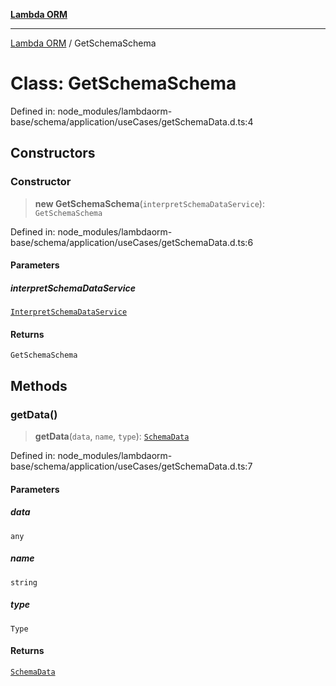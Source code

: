 [**Lambda ORM**](../README.md)

***

[Lambda ORM](../README.md) / GetSchemaSchema

# Class: GetSchemaSchema

Defined in: node\_modules/lambdaorm-base/schema/application/useCases/getSchemaData.d.ts:4

## Constructors

### Constructor

> **new GetSchemaSchema**(`interpretSchemaDataService`): `GetSchemaSchema`

Defined in: node\_modules/lambdaorm-base/schema/application/useCases/getSchemaData.d.ts:6

#### Parameters

##### interpretSchemaDataService

[`InterpretSchemaDataService`](InterpretSchemaDataService.md)

#### Returns

`GetSchemaSchema`

## Methods

### getData()

> **getData**(`data`, `name`, `type`): [`SchemaData`](../interfaces/SchemaData.md)

Defined in: node\_modules/lambdaorm-base/schema/application/useCases/getSchemaData.d.ts:7

#### Parameters

##### data

`any`

##### name

`string`

##### type

`Type`

#### Returns

[`SchemaData`](../interfaces/SchemaData.md)
